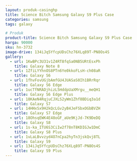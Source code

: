 ```yaml
---
layout: produk-casinghp
title: Science Bitch Samsung Galaxy S9 Plus Case
categories: samsung
tags: galaxy

# Produk
product-title: Science Bitch Samsung Galaxy S9 Plus Case
harga: 90000
sku: hn-3732
image-drive: 134iJq5YfcpUDsChz76XLq89T-PN8Os4S
gallery:
  - url: 1KwBPc3U31v1Z4RT8fqSa0NB5URtEsxPh
    title: Galaxy Note 8
  - url: 1ZfiLYYhnOS8PTn6Ye0kkoFLsH-ch08aR
    title: Galaxy S6
  - url: 1fhvFovUGjbAmfGU4JUASaS0Ih1BRrRqr
    title: Galaxy S6 Edge
  - url: 1ucTfNRADjhizL5HddpUaXMrgu__meQH1
    title: Galaxy S6 Edge Plus
  - url: 18KAeN4RqjuCJXLS2yWm1Zhf8BDiq3a1d
    title: Galaxy S7
  - url: 14HHxSx9H2kQcLGv2yB4JeFSbxOGbBVZH
    title: Galaxy S7 Edge
  - url: 18OhsqEWK4E48oGF_aUe9KjJd-7K9DeDQ
    title: Galaxy S8
  - url: 1s-ka_ITU6S3CiIw2f78nT8KDIGJw1DmC
    title: Galaxy S8 Plus
  - url: 1vLaLBvvzyd4O7nCpa2hyTn3jskQvj8TL
    title: Galaxy S9
  - url: 134iJq5YfcpUDsChz76XLq89T-PN8Os4S
    title: Galaxy S9 Plus
---
```

